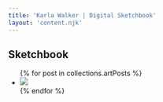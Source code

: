 ```yaml
---
title: 'Karla Walker | Digital Sketchbook'
layout: 'content.njk'
---
```


<h2>Sketchbook</h2>
<ul class="art-container">
{% for post in collections.artPosts %}
<li><a href="{{ post.url }}"><img src="{{ post.data.imgUrl }}" /></a></li>
{% endfor %}
</ul>
